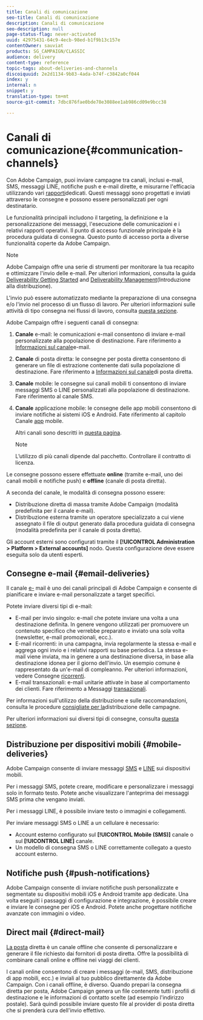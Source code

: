 ```yaml
---
title: Canali di comunicazione
seo-title: Canali di comunicazione
description: Canali di comunicazione
seo-description: null
page-status-flag: never-activated
uuid: 42975431-64c9-4ecb-98ed-b1f9b13c157e
contentOwner: sauviat
products: SG_CAMPAIGN/CLASSIC
audience: delivery
content-type: reference
topic-tags: about-deliveries-and-channels
discoiquuid: 2e2d1134-9b83-4ada-b74f-c3842a0cf044
index: y
internal: n
snippet: y
translation-type: tm+mt
source-git-commit: 7dbc876fae0bde78e3088ee1ab986cd09e9bcc38

---
```



# Canali di comunicazione{#communication-channels}

Con Adobe Campaign, puoi inviare campagne tra canali, inclusi e-mail, SMS, messaggi LINE, notifiche push e e-mail dirette, e misurarne l&#39;efficacia utilizzando vari [rapporti](../../reporting/using/reports-on-deliveries.md#accessing-existing-reports)dedicati. Questi messaggi sono progettati e inviati attraverso le consegne e possono essere personalizzati per ogni destinatario.

Le funzionalità principali includono il targeting, la definizione e la personalizzazione dei messaggi, l&#39;esecuzione delle comunicazioni e i relativi rapporti operativi. Il punto di accesso funzionale principale è la procedura guidata di consegna. Questo punto di accesso porta a diverse funzionalità coperte da Adobe Campaign.

>[!NOTE]
>
>Adobe Campaign offre una serie di strumenti per monitorare la tua recapito e ottimizzare l&#39;invio delle e-mail. Per ulteriori informazioni, consulta la guida [Deliverability Getting Started](https://docs.campaign.adobe.com/doc/AC/getting_started/EN/deliverability.html) and [Deliverability Management](../../delivery/using/about-deliverability.md)(Introduzione alla distribuzione).

L&#39;invio può essere automatizzato mediante la preparazione di una consegna e/o l&#39;invio nel processo di un flusso di lavoro. Per ulteriori informazioni sulle attività di tipo consegna nei flussi di lavoro, consulta [questa sezione](../../workflow/using/about-action-activities.md).

Adobe Campaign offre i seguenti canali di consegna:

1. **Canale** e-mail: le comunicazioni e-mail consentono di inviare e-mail personalizzate alla popolazione di destinazione. Fare riferimento a [Informazioni sul canale](../../delivery/using/about-email-channel.md)e-mail.
1. **Canale** di posta diretta: le consegne per posta diretta consentono di generare un file di estrazione contenente dati sulla popolazione di destinazione. Fare riferimento a [Informazioni sul canale](../../delivery/using/about-direct-mail-channel.md)di posta diretta.
1. **Canale** mobile: le consegne sui canali mobili ti consentono di inviare messaggi SMS o LINE personalizzati alla popolazione di destinazione. Fare riferimento al canale [](../../delivery/using/sms-channel.md)SMS.
1. **Canale** applicazione mobile: le consegne delle app mobili consentono di inviare notifiche ai sistemi iOS e Android. Fate riferimento al capitolo Canale [app](../../delivery/using/about-mobile-app-channel.md) mobile.

   Altri canali sono descritti in [questa pagina](../../delivery/using/other-channels.md).

   >[!NOTE]
   >
   >L’utilizzo di più canali dipende dal pacchetto. Controllare il contratto di licenza.

Le consegne possono essere effettuate **online** (tramite e-mail, uno dei canali mobili e notifiche push) e **offline** (canale di posta diretta).

A seconda del canale, le modalità di consegna possono essere:

* Distribuzione diretta di massa tramite Adobe Campaign (modalità predefinita per il canale e-mail).
* Distribuzione esterna tramite un operatore specializzato a cui viene assegnato il file di output generato dalla procedura guidata di consegna (modalità predefinita per il canale di posta diretta).

Gli account esterni sono configurati tramite il **[!UICONTROL Administration > Platform > External accounts]** nodo. Questa configurazione deve essere eseguita solo da utenti esperti.

## Consegne e-mail {#email-deliveries}

Il canale [e-](../../delivery/using/about-email-channel.md) mail è uno dei canali principali di Adobe Campaign e consente di pianificare e inviare e-mail personalizzate a target specifici.

Potete inviare diversi tipi di e-mail:

* E-mail per invio singolo: e-mail che potete inviare una volta a una destinazione definita. In genere vengono utilizzati per promuovere un contenuto specifico che verrebbe preparato e inviato una sola volta (newsletter, e-mail promozionali, ecc.).
* E-mail ricorrenti: in una campagna, invia regolarmente la stessa e-mail e aggrega ogni invio e i relativi rapporti su base periodica. La stessa e-mail viene inviata, ma in genere a una destinazione diversa, in base alla destinazione idonea per il giorno dell&#39;invio. Un esempio comune è rappresentato da un&#39;e-mail di compleanno. Per ulteriori informazioni, vedere Consegne [ricorrenti](../../workflow/using/recurring-delivery.md).
* E-mail transazionali: e-mail unitarie attivate in base al comportamento dei clienti. Fare riferimento a Messaggi [transazionali](../../message-center/using/about-transactional-messaging.md).

Per informazioni sull&#39;utilizzo della distribuzione e sulle raccomandazioni, consulta le procedure [consigliate per la](https://docs.campaign.adobe.com/doc/AC/getting_started/EN/deliveryBestPractices.html)distribuzione delle campagne.

Per ulteriori informazioni sui diversi tipi di consegne, consulta [questa sezione](../../delivery/using/types-of-deliveries.md).

## Distribuzione per dispositivi mobili {#mobile-deliveries}

Adobe Campaign consente di inviare messaggi [SMS](../../delivery/using/sms-channel.md) e [LINE](../../delivery/using/line-channel.md) sui dispositivi mobili.

Per i messaggi SMS, potete creare, modificare e personalizzare i messaggi solo in formato testo. Potete anche visualizzare l&#39;anteprima dei messaggi SMS prima che vengano inviati.

Per i messaggi LINE, è possibile inviare testo o immagini e collegamenti.

Per inviare messaggi SMS o LINE a un cellulare è necessario:

* Account esterno configurato sul **[!UICONTROL Mobile (SMS)]** canale o sul **[!UICONTROL LINE]** canale.
* Un modello di consegna SMS o LINE correttamente collegato a questo account esterno.

## Notifiche push {#push-notifications}

Adobe Campaign consente di inviare notifiche [](../../delivery/using/about-mobile-app-channel.md) push personalizzate e segmentate su dispositivi mobili iOS e Android tramite app dedicate. Una volta eseguiti i passaggi di configurazione e integrazione, è possibile creare e inviare le consegne per iOS e Android. Potete anche progettare notifiche avanzate con immagini o video.

## Direct mail {#direct-mail}

[La posta](../../delivery/using/about-direct-mail-channel.md) diretta è un canale offline che consente di personalizzare e generare il file richiesto dai fornitori di posta diretta. Offre la possibilità di combinare canali online e offline nei viaggi dei clienti.

I canali online consentono di creare i messaggi (e-mail, SMS, distribuzione di app mobili, ecc.) e inviali al tuo pubblico direttamente da Adobe Campaign. Con i canali offline, è diverso. Quando prepari la consegna diretta per posta, Adobe Campaign genera un file contenente tutti i profili di destinazione e le informazioni di contatto scelte (ad esempio l&#39;indirizzo postale). Sarà quindi possibile inviare questo file al provider di posta diretta che si prenderà cura dell&#39;invio effettivo.
